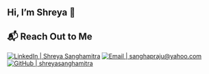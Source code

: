 ## Hi, I’m Shreya 👋

## 📬 Reach Out to Me

[![LinkedIn | Shreya Sanghamitra](https://img.shields.io/badge/LinkedIn%20%7C%20Shreya%20Sanghamitra-0077B5?style=for-the-badge&logo=linkedin&logoColor=white)](https://www.linkedin.com/in/shreya-sanghamitra) 
[![Email | sanghapraju@yahoo.com](https://img.shields.io/badge/Email%20%7C%20sanghapraju%40yahoo.com-D14836?style=for-the-badge&logo=gmail&logoColor=white)](mailto:sanghapraju@yahoo.com) 
[![GitHub | shreyasanghamitra](https://img.shields.io/badge/GitHub%20%7C%20shreyasanghamitra-181717?style=for-the-badge&logo=github&logoColor=white)](https://github.com/sanghapraju)




<!--
**sanghapraju/sanghapraju** is a ✨ _special_ ✨ repository because its `README.md` (this file) appears on your GitHub profile.

Here are some ideas to get you started:

- 🔭 I’m currently working on ...
- 🌱 I’m currently learning ...
- 👯 I’m looking to collaborate on ...
- 🤔 I’m looking for help with ...
- 💬 Ask me about ...
- 📫 How to reach me: ...
- 😄 Pronouns: ...
- ⚡ Fun fact: ...
-->
